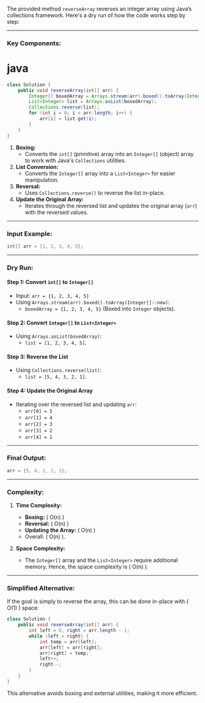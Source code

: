 The provided method `reverseArray` reverses an integer array using Java’s collections framework. Here's a dry run of how the code works step by step:

---

### Key Components:


# java
```java
class Solution {
    public void reverseArray(int[] arr) {
        Integer[] boxedArray = Arrays.stream(arr).boxed().toArray(Integer[]::new);
        List<Integer> list = Arrays.asList(boxedArray);
        Collections.reverse(list);
        for (int i = 0; i < arr.length; i++) {
            arr[i] = list.get(i);
        }
    }
}
```
1. **Boxing:**
   - Converts the `int[]` (primitive) array into an `Integer[]` (object) array to work with Java's `Collections` utilities.
2. **List Conversion:**
   - Converts the `Integer[]` array into a `List<Integer>` for easier manipulation.
3. **Reversal:**
   - Uses `Collections.reverse()` to reverse the list in-place.
4. **Update the Original Array:**
   - Iterates through the reversed list and updates the original array (`arr`) with the reversed values.

---

### Input Example:
```java
int[] arr = {1, 2, 3, 4, 5};
```

---

### Dry Run:

#### **Step 1: Convert `int[]` to `Integer[]`**
- Input: `arr = {1, 2, 3, 4, 5}`
- Using `Arrays.stream(arr).boxed().toArray(Integer[]::new)`:
  - `boxedArray = {1, 2, 3, 4, 5}` (Boxed into `Integer` objects).

#### **Step 2: Convert `Integer[]` to `List<Integer>`**
- Using `Arrays.asList(boxedArray)`:
  - `list = [1, 2, 3, 4, 5]`.

#### **Step 3: Reverse the List**
- Using `Collections.reverse(list)`:
  - `list = [5, 4, 3, 2, 1]`.

#### **Step 4: Update the Original Array**
- Iterating over the reversed list and updating `arr`:
  - `arr[0] = 5`
  - `arr[1] = 4`
  - `arr[2] = 3`
  - `arr[3] = 2`
  - `arr[4] = 1`

---

### Final Output:
```java
arr = {5, 4, 3, 2, 1};
```

---

### Complexity:
1. **Time Complexity:**  
   - **Boxing:** \( O(n) \)  
   - **Reversal:** \( O(n) \)  
   - **Updating the Array:** \( O(n) \)  
   - Overall: \( O(n) \).

2. **Space Complexity:**  
   - The `Integer[]` array and the `List<Integer>` require additional memory. Hence, the space complexity is \( O(n) \).

---

### Simplified Alternative:
If the goal is simply to reverse the array, this can be done in-place with \( O(1) \) space:

```java
class Solution {
    public void reverseArray(int[] arr) {
        int left = 0, right = arr.length - 1;
        while (left < right) {
            int temp = arr[left];
            arr[left] = arr[right];
            arr[right] = temp;
            left++;
            right--;
        }
    }
}
```

This alternative avoids boxing and external utilities, making it more efficient.